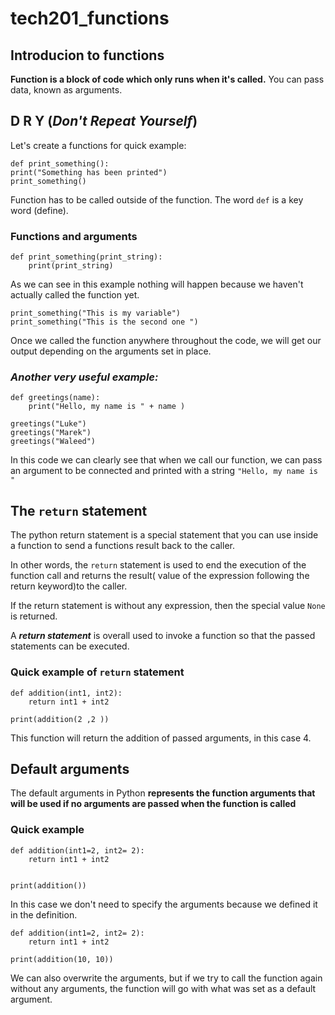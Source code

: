# tech201_functions

## Introducion to functions 

**Function is a block of code which only runs when it's called.**
You can pass data, known as arguments. 
## D R Y (***Don't Repeat Yourself***)

Let's create a functions for quick example:

``` 
def print_something():
print("Something has been printed")
print_something()
```
Function has to be called outside of the function.
The word `def` is a key word (define).

### Functions and arguments

``` 
def print_something(print_string): 
    print(print_string)
```
As we can see in this example nothing will happen because we haven't actually called the function yet.

``` 
print_something("This is my variable")
print_something("This is the second one ")
```
Once we called the function anywhere throughout the code, we will get our output depending on the arguments set in place.

### ***Another very useful example:***

``` 
def greetings(name):
    print("Hello, my name is " + name )

greetings("Luke")
greetings("Marek")
greetings("Waleed")
```
In this code we can clearly see that when we call our function, we can pass an argument to be connected and printed with a string `"Hello, my name is "`


## The `return` statement
The python return statement is a special statement that you can use inside a function to send a functions result back to the caller.

In other words, the `return` statement is used to end the execution of the function call and returns the result( value of the expression following the return keyword)to the caller.

If the return statement is without any expression, then the special value `None` is returned.

A ***return statement*** is overall used to invoke a function so that the passed statements can be executed.

### Quick example of `return` statement
``` 
def addition(int1, int2):
    return int1 + int2

print(addition(2 ,2 ))
```
This function will return the addition of passed arguments, in this case 4.


## Default arguments

The default arguments in Python **represents the function arguments that will be used if no arguments are passed when the function is called**

### Quick example
``` 
def addition(int1=2, int2= 2):
    return int1 + int2


print(addition())
```
In this  case we don't need to specify the arguments because we defined it in the definition.

```
def addition(int1=2, int2= 2):
    return int1 + int2 

print(addition(10, 10))
```
We can also overwrite the arguments, but if we try to call the function again without any arguments, the function will go with what was set as a default argument.